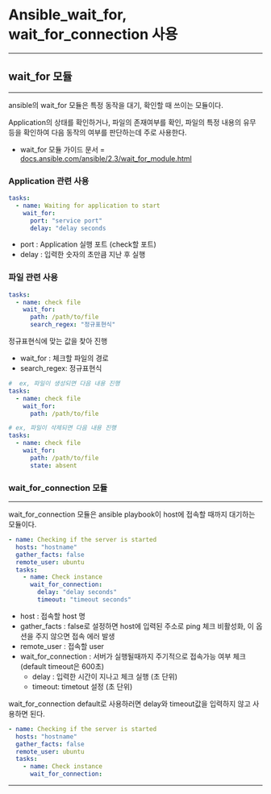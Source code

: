 # Ansible_wait_for, wait_for_connection 사용

---

## wait_for 모듈

---

ansible의 wait_for 모듈은 특정 동작을 대기, 확인할 때 쓰이는 모듈이다.

Application의 상태를 확인하거나, 파일의 존재여부를 확인, 파일의 특정 내용의 유무 등을 확인하여 다음 동작의 여부를 판단하는데 주로 사용한다.

- wait_for 모듈 가이드 문서
= [docs.ansible.com/ansible/2.3/wait_for_module.html](https://docs.ansible.com/ansible/2.3/wait_for_module.html)

### Application 관련 사용

```yaml
tasks:
  - name: Waiting for application to start
    wait_for:
      port: "service port"
      delay: "delay seconds
```

- port : Application 실행 포트 (check할 포트)
- delay : 입력한 숫자의 초만큼 지난 후 실행

### 파일 관련 사용

```yaml
tasks:
  - name: check file
    wait_for:
      path: /path/to/file
      search_regex: "정규표현식"
```

정규표현식에 맞는 값을 찾아 진행

- wait_for : 체크할 파일의 경로
- search_regex: 정규표현식

```yaml
#  ex, 파일이 생성되면 다음 내용 진행
tasks:
  - name: check file
    wait_for:
      path: /path/to/file

# ex, 파일이 삭제되면 다음 내용 진행
tasks:
  - name: check file
    wait_for:
      path: /path/to/file
      state: absent
```

### wait_for_connection 모듈

---

wait_for_connection 모듈은 ansible playbook이 host에 접속할 때까지 대기하는 모듈이다.

```yaml
- name: Checking if the server is started
  hosts: "hostname"
  gather_facts: false
  remote_user: ubuntu
  tasks:
    - name: Check instance
      wait_for_connection:
        delay: "delay seconds"
        timeout: "timeout seconds"
```

- host : 접속할 host 명
- gather_facts : false로 설정하면 host에 입력된 주소로 ping 체크 비활성화, 이 옵션을 주지 않으면 접속 에러 발생
- remote_user : 접속할 user
- wait_for_connection : 서버가 실행될때까지 주기적으로 접속가능 여부 체크 (default timeout은 600초)
    - delay : 입력한 시간이 지나고 체크 실행 (초 단위)
    - timeout: timetout 설정 (초 단위)

wait_for_connection default로 사용하러면 delay와 timeout값을 입력하지 않고 사용하면 된다.

```yaml
- name: Checking if the server is started
  hosts: "hostname"
  gather_facts: false
  remote_user: ubuntu
  tasks:
    - name: Check instance
      wait_for_connection:
```

---